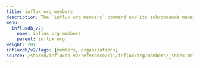 ```yaml
---
title: influx org members
description: The `influx org members` command and its subcommands manage organization members in InfluxDB.
menu:
  influxdb_v2:
    name: influx org members
    parent: influx org
weight: 201
influxdb/v2/tags: [members, organizations]
source: /shared/influxdb-v2/reference/cli/influx/org/members/_index.md
---
```


<!-- The content for this page is at
// SOURCE content/shared/influxdb-v2/reference/cli/influx/org/members/_index.md -->
